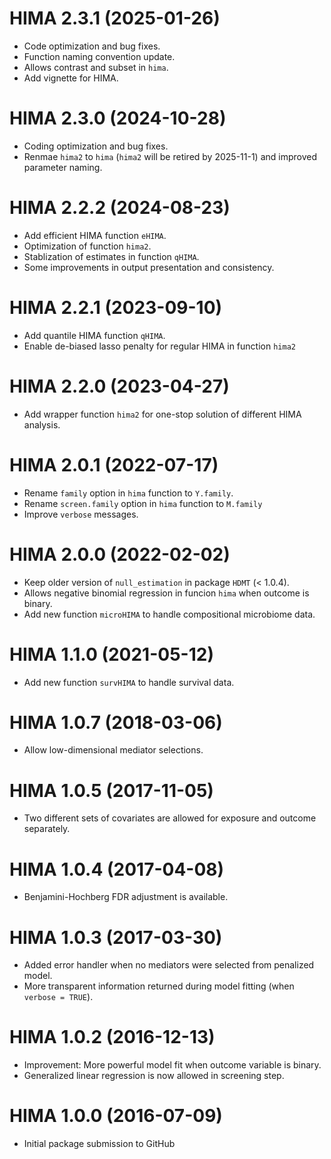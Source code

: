 # HIMA 2.3.1 (2025-01-26)
* Code optimization and bug fixes.
* Function naming convention update.
* Allows contrast and subset in `hima`.
* Add vignette for HIMA.

# HIMA 2.3.0 (2024-10-28)
* Coding optimization and bug fixes.
* Renmae `hima2` to `hima` (`hima2` will be retired by 2025-11-1) and improved parameter naming.

# HIMA 2.2.2 (2024-08-23)
* Add efficient HIMA function `eHIMA`.
* Optimization of function `hima2`.
* Stablization of estimates in function `qHIMA`.
* Some improvements in output presentation and consistency.

# HIMA 2.2.1 (2023-09-10)
* Add quantile HIMA function `qHIMA`.
* Enable de-biased lasso penalty for regular HIMA in function `hima2`

# HIMA 2.2.0 (2023-04-27)
* Add wrapper function `hima2` for one-stop solution of different HIMA analysis.

# HIMA 2.0.1 (2022-07-17)
* Rename `family` option in `hima` function to `Y.family`.
* Rename `screen.family` option in `hima` function to `M.family`
* Improve `verbose` messages.

# HIMA 2.0.0 (2022-02-02)
* Keep older version of `null_estimation` in package `HDMT` (< 1.0.4).
* Allows negative binomial regression in funcion `hima` when outcome is binary.
* Add new function `microHIMA` to handle compositional microbiome data.

# HIMA 1.1.0 (2021-05-12)
* Add new function `survHIMA` to handle survival data.

# HIMA 1.0.7 (2018-03-06)
* Allow low-dimensional mediator selections.

# HIMA 1.0.5 (2017-11-05)
* Two different sets of covariates are allowed for exposure and outcome separately.

# HIMA 1.0.4 (2017-04-08)
* Benjamini-Hochberg FDR adjustment is available.

# HIMA 1.0.3 (2017-03-30)
* Added error handler when no mediators were selected from penalized model.
* More transparent information returned during model fitting (when `verbose = TRUE`).

# HIMA 1.0.2 (2016-12-13)
* Improvement: More powerful model fit when outcome variable is binary.
* Generalized linear regression is now allowed in screening step. 

# HIMA 1.0.0 (2016-07-09)
* Initial package submission to GitHub
